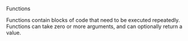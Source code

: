 Functions

Functions contain blocks of code that need to be executed repeatedly.  Functions can take zero or more arguments, and can optionally return a value.
